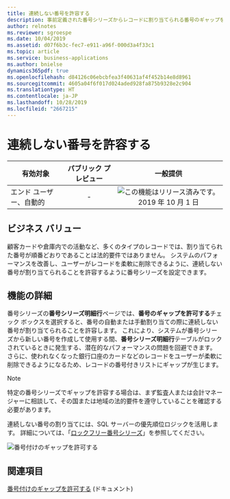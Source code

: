 ```yaml
---
title: 連続しない番号を許容する
description: 事前定義された番号シリーズからレコードに割り当てられる番号のギャップを許容できるようになりました。
author: relnotes
ms.reviewer: sgroespe
ms.date: 10/04/2019
ms.assetid: d07f6b3c-fec7-e911-a96f-000d3a4f33c1
ms.topic: article
ms.service: business-applications
ms.author: bnielse
dynamics365pdf: true
ms.openlocfilehash: d84126c06ebcbfea3f40631af4f452b14e8d8961
ms.sourcegitcommit: 4605a04f6f017d024aded928fa875b9328e2c904
ms.translationtype: HT
ms.contentlocale: ja-JP
ms.lasthandoff: 10/28/2019
ms.locfileid: "2667215"
---
```

# <a name="allow-non-sequential-numbering"></a>連続しない番号を許容する


| 有効対象    |  パブリック プレビュー | 一般提供 | 
| ---------- | :----------: |:----------: |
|エンド ユーザー、自動的|-| ![この機能はリリース済みです。](/dynamics365-release-plan/media/green-checkmark.png "この機能はリリース済みです。") 2019 年 10 月 1 日|


## <a name="business-value"></a>ビジネス バリュー
<!-- bv start -->
顧客カードや倉庫内での活動など、多くのタイプのレコードでは、割り当てられた番号が順番どおりであることは法的要件ではありません。 システムのパフォーマンスを改善し、ユーザーがレコードを柔軟に削除できるように、連続しない番号が割り当てられることを許容するように番号シリーズを設定できます。
<!-- bv end -->



## <a name="feature-details"></a>機能の詳細
<!--feature detail start -->
番号シリーズの**番号シリーズ明細行**ページでは、**番号のギャップを許可する**チェック ボックスを選択すると、番号の自動または手動割り当ての際に連続しない番号が割り当てられることを許容します。 これにより、システムが番号シリーズから新しい番号を作成して使用する間、**番号シリーズ明細行**テーブルがロックされているときに発生する、潜在的なパフォーマンスの問題を回避できます。 さらに、使われなくなった銀行口座のカードなどのレコードをユーザーが柔軟に削除できるようになるため、レコードの番号付きリストにギャップが生じます。 

> [!NOTE]
> 特定の番号シリーズでギャップを許容する場合は、まず監査人または会計マネージャーに相談して、その国または地域の法的要件を遵守していることを確認する必要があります。

連続しない番号の割り当てには、SQL サーバーの優先順位ロジックを活用します。 詳細については、「[ロックフリー番号シリーズ](lock-free-number-series.md)」を参照してください。

![番号付けのギャップを許可する](media/allow_gaps_in_no_series_lines.png "番号付けのギャップを許可する")
<!--feature detail end -->










## <a name="see-also"></a>関連項目

[番号付けのギャップを許可する](https://docs.microsoft.com/dynamics365/business-central/ui-create-number-series#gaps-in-number-series) (ドキュメント)

